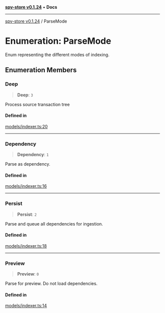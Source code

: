 [**spv-store v0.1.24**](../README.md) • **Docs**

***

[spv-store v0.1.24](../globals.md) / ParseMode

# Enumeration: ParseMode

Enum representing the different modes of indexing.

## Enumeration Members

### Deep

> **Deep**: `3`

Process source transaction tree

#### Defined in

[models/indexer.ts:20](https://github.com/bitcoin-sv/spv-store/blob/03686d41c08cfcf21568a9b1fd3404a8ac07fb36/src/models/indexer.ts#L20)

***

### Dependency

> **Dependency**: `1`

Parse as dependency.

#### Defined in

[models/indexer.ts:16](https://github.com/bitcoin-sv/spv-store/blob/03686d41c08cfcf21568a9b1fd3404a8ac07fb36/src/models/indexer.ts#L16)

***

### Persist

> **Persist**: `2`

Parse and queue all dependencies for ingestion.

#### Defined in

[models/indexer.ts:18](https://github.com/bitcoin-sv/spv-store/blob/03686d41c08cfcf21568a9b1fd3404a8ac07fb36/src/models/indexer.ts#L18)

***

### Preview

> **Preview**: `0`

Parse for preview. Do not load dependencies.

#### Defined in

[models/indexer.ts:14](https://github.com/bitcoin-sv/spv-store/blob/03686d41c08cfcf21568a9b1fd3404a8ac07fb36/src/models/indexer.ts#L14)
